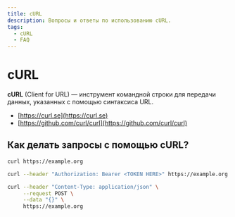 ```yaml
---
title: cURL
description: Вопросы и ответы по использованию cURL.
tags:
  - cURL
  - FAQ
---
```


# cURL

**cURL** (Client for URL) — инструмент командной строки для передачи данных, указанных с помощью синтаксиса URL.

* [https://curl.se](https://curl.se)
* [https://github.com/curl/curl](https://github.com/curl/curl)

## Как делать запросы с помощью cURL?

```bash title="GET"
curl https://example.org
```

```bash title="GET с авторизацией"
curl --header "Authorization: Bearer <TOKEN HERE>" https://example.org
```

```bash title="POST json"
curl --header "Content-Type: application/json" \
     --request POST \
     --data "{}" \
     https://example.org
```
